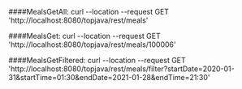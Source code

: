 ####MealsGetAll:
curl --location --request GET 'http://localhost:8080/topjava/rest/meals'

####MealsGet:
curl --location --request GET 'http://localhost:8080/topjava/rest/meals/100006'

####MealsGetFiltered:
curl --location --request GET 'http://localhost:8080/topjava/rest/meals/filter?startDate=2020-01-31&startTime=01:30&endDate=2021-01-28&endTime=21:30'